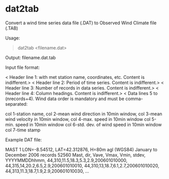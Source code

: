 dat2tab
=======

Convert a wind time series data file (.DAT) to Observed Wind Climate file (.TAB)

Usage:

> dat2tab <filename.dat>

Output: filename.dat.tab

Input file format:

< Header line 1: with met station name, coordinates, etc. Content is indifferent.>
< Header line 2: Period of time series. Content is indifferent.>
< Header line 3: Number of records in data series. Content is indifferent.>
< Header line 4: Column headings. Content is indifferent.>
< Data lines 5 to (nrecords+4). Wind data order is mandatory and must be comma-separated:

col 1-station name, 
col 2-mean wind direction in 10min window, 
col 3-mean wind velocity in 10min window, 
col 4-max. speed in 10min window
col 5-min. speed in 10min window
col 6-std. dev. of wind speed in 10min window
col 7-time stamp

Example DAT file:

MAST 1 LON=-8.54512, LAT=42.312876, H=80m agl (WGS84)
January to December 2006
records  52560
Mast, dir, Vave, Vmax, Vmin, stdev, YYYYMMDDhhmm,
44,310,11.5,18.3,5.3,2.9,200601010000,
44,315,14,20.2,6.5,2.9,200601010010,
44,310,13,18.7,6.1,2.7,200601010020,
44,313,11.3,18.7,1.9,2.9,200601010030,
...